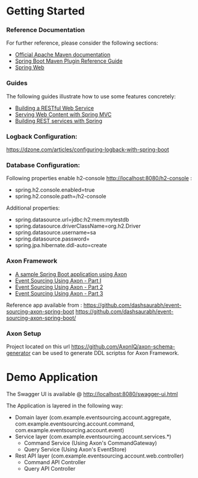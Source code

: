 # Getting Started

### Reference Documentation
For further reference, please consider the following sections:

* [Official Apache Maven documentation](https://maven.apache.org/guides/index.html)
* [Spring Boot Maven Plugin Reference Guide](https://docs.spring.io/spring-boot/docs/2.2.2.RELEASE/maven-plugin/)
* [Spring Web](https://docs.spring.io/spring-boot/docs/2.2.2.RELEASE/reference/htmlsingle/#boot-features-developing-web-applications)


### Guides
The following guides illustrate how to use some features concretely:

* [Building a RESTful Web Service](https://spring.io/guides/gs/rest-service/)
* [Serving Web Content with Spring MVC](https://spring.io/guides/gs/serving-web-content/)
* [Building REST services with Spring](https://spring.io/guides/tutorials/bookmarks/)

### Logback Configuration:
https://dzone.com/articles/configuring-logback-with-spring-boot

### Database Configuration:

Following properties enable h2-console [http://localhost:8080/h2-console](http://localhost:8080/h2-console) : 
* spring.h2.console.enabled=true
* spring.h2.console.path=/h2-console

Additional properties:
* spring.datasource.url=jdbc:h2:mem:mytestdb
* spring.datasource.driverClassName=org.h2.Driver
* spring.datasource.username=sa
* spring.datasource.password=
* spring.jpa.hibernate.ddl-auto=create

### Axon Framework 

* [A sample Spring Boot application using Axon](https://www.baeldung.com/axon-cqrs-event-sourcing)
* [Event Sourcing Using Axon - Part I](http://progressivecoder.com/implementing-event-sourcing-using-axon-and-spring-boot-part-1/)
* [Event Sourcing Using Axon - Part 2](http://progressivecoder.com/implementing-event-sourcing-with-axon-and-spring-boot-part-2/)
* [Event Sourcing Using Axon - Part 3](http://progressivecoder.com/implementing-event-sourcing-with-axon-and-spring-boot-part-3/)

Reference app available from : https://github.com/dashsaurabh/event-sourcing-axon-spring-boot
https://github.com/dashsaurabh/event-sourcing-axon-spring-boot/

### Axon Setup 

Project located on this url https://github.com/AxonIQ/axon-schema-generator can be used to 
generate DDL scriptss for Axon Framework. 


# Demo Application

The Swagger UI is available @ [http://localhost:8080/swagger-ui.html](http://localhost:8080/swagger-ui.html)

The Application is layered in the following way:
- Domain layer (com.example.eventsourcing.account.aggregate, com.example.eventsourcing.account.command, com.example.eventsourcing.account.event)
- Service layer (com.example.eventsourcing.account.services.*) 
    - Command Service (Using Axon's CommandGateway)
    - Query Service (Using Axon's EventStore)
- Rest API layer (com.example.eventsourcing.account.web.controller)
    - Command API Controller
    - Query API Controller	
